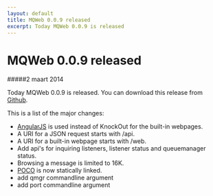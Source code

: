```yaml
---
layout: default
title: MQWeb 0.0.9 released 
excerpt: Today MQWeb 0.0.9 is released
---
```

MQWeb 0.0.9 released
====================

#####2 maart 2014

Today MQWeb 0.0.9 is released. You can download this release from 
[Github](https://github.com/fbraem/mqweb/releases/tag/v0.0.9).

This is a list of the major changes:

+ [AngularJS](http://angularjs.org) is used instead of KnockOut for the built-in
webpages.
+ A URI for a JSON request starts with /api.
+ A URI for a built-in webpage starts with /web.
+ Add api's for inquiring listeners, listener status and queuemanager status.
+ Browsing a message is limited to 16K.
+ [POCO](http://www.pocoproject.org) is now statically linked.
+ add qmgr commandline argument
+ add port commandline argument
